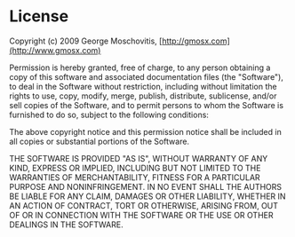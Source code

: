License
=======

Copyright (c) 2009 George Moschovitis, [http://gmosx.com](http://www.gmosx.com)

Permission is hereby granted, free of charge, to any person obtaining a copy of this software and associated documentation files (the "Software"), to deal in the Software without restriction, including without limitation the
rights to use, copy, modify, merge, publish, distribute, sublicense, and/or sell copies of the Software, and to permit persons to whom the Software is furnished to do so, subject to the following conditions:

The above copyright notice and this permission notice shall be included in all copies or substantial portions of the Software.

THE SOFTWARE IS PROVIDED "AS IS", WITHOUT WARRANTY OF ANY KIND, EXPRESS OR IMPLIED, INCLUDING BUT NOT LIMITED TO THE WARRANTIES OF MERCHANTABILITY, FITNESS FOR A PARTICULAR PURPOSE AND NONINFRINGEMENT. IN NO EVENT SHALL
THE AUTHORS BE LIABLE FOR ANY CLAIM, DAMAGES OR OTHER LIABILITY, WHETHER IN AN ACTION OF CONTRACT, TORT OR OTHERWISE, ARISING FROM, OUT OF OR IN CONNECTION WITH THE SOFTWARE OR THE USE OR OTHER DEALINGS IN THE SOFTWARE.
